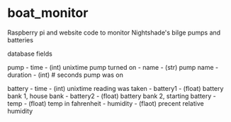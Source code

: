 # boat_monitor
Raspberry pi and website code to monitor Nightshade's bilge pumps and batteries

database fields

pump
    - time - (int) unixtime pump turned on
    - name - (str) pump name
    - duration - (int) # seconds pump was on

battery
    - time - (int) unixtime reading was taken
    - battery1 - (float) battery bank 1, house bank
    - battery2 - (float) battery bank 2, starting battery
    - temp - (float) temp in fahrenheit
    - humidity - (flaot) precent relative humidity

